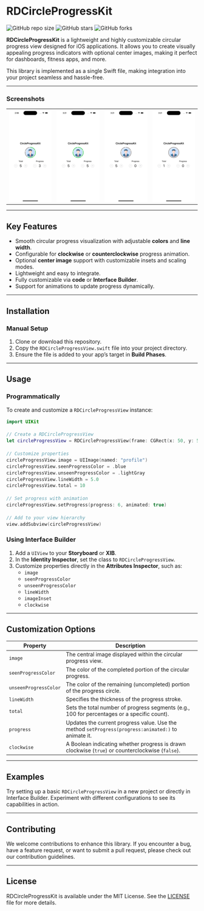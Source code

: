 # RDCircleProgressKit

![GitHub repo size](https://img.shields.io/github/repo-size/divyesh-pansuriya/RDCircleProgressKit)
![GitHub stars](https://img.shields.io/github/stars/divyesh-pansuriya/RDCircleProgressKit?style=social)
![GitHub forks](https://img.shields.io/github/forks/divyesh-pansuriya/RDCircleProgressKit?style=social)

**RDCircleProgressKit** is a lightweight and highly customizable circular progress view designed for iOS applications. It allows you to create visually appealing progress indicators with optional center images, making it perfect for dashboards, fitness apps, and more.  

This library is implemented as a single Swift file, making integration into your project seamless and hassle-free.

---

### Screenshots

<table>
  <tr>
    <td><img src="Images/Screenshot - 1.png" width=250></td>
    <td><img src="Images/Screenshot - 2.png" width=250></td>
<!--   </tr>
  <tr> -->
    <td><img src="Images/Screenshot - 3.png" width=250></td>
    <td><img src="Images/Screenshot - 4.png" width=250></td>
  </tr>
</table>

---

## **Key Features**

- Smooth circular progress visualization with adjustable **colors** and **line width**.
- Configurable for **clockwise** or **counterclockwise** progress animation.
- Optional **center image** support with customizable insets and scaling modes.
- Lightweight and easy to integrate.
- Fully customizable via **code** or **Interface Builder**.
- Support for animations to update progress dynamically.

---

## **Installation**

### **Manual Setup**

1. Clone or download this repository.
2. Copy the `RDCircleProgressView.swift` file into your project directory.
3. Ensure the file is added to your app’s target in **Build Phases**.

---

## **Usage**

### **Programmatically**

To create and customize a `RDCircleProgressView` instance:  

```swift
import UIKit

// Create a RDCircleProgressView
let circleProgressView = RDCircleProgressView(frame: CGRect(x: 50, y: 50, width: 100, height: 100))

// Customize properties
circleProgressView.image = UIImage(named: "profile")
circleProgressView.seenProgressColor = .blue
circleProgressView.unseenProgressColor = .lightGray
circleProgressView.lineWidth = 5.0
circleProgressView.total = 10

// Set progress with animation
circleProgressView.setProgress(progress: 6, animated: true)

// Add to your view hierarchy
view.addSubview(circleProgressView)
```

### **Using Interface Builder**

1. Add a `UIView` to your **Storyboard** or **XIB**.
2. In the **Identity Inspector**, set the class to `RDCircleProgressView`.
3. Customize properties directly in the **Attributes Inspector**, such as:
   - `image`
   - `seenProgressColor`
   - `unseenProgressColor`
   - `lineWidth`
   - `imageInset`
   - `clockwise`

---

## **Customization Options**

| **Property**            | **Description**                                                                                      |
|--------------------------|------------------------------------------------------------------------------------------------------|
| `image`                 | The central image displayed within the circular progress view.                                       |
| `seenProgressColor`     | The color of the completed portion of the circular progress.                                         |
| `unseenProgressColor`   | The color of the remaining (uncompleted) portion of the progress circle.                             |
| `lineWidth`             | Specifies the thickness of the progress stroke.                                                     |
| `total`                 | Sets the total number of progress segments (e.g., 100 for percentages or a specific count).          |
| `progress`              | Updates the current progress value. Use the method `setProgress(progress:animated:)` to animate it. |
| `clockwise`             | A Boolean indicating whether progress is drawn clockwise (`true`) or counterclockwise (`false`).    |

---

## **Examples**

Try setting up a basic `RDCircleProgressView` in a new project or directly in Interface Builder. Experiment with different configurations to see its capabilities in action.

---

## **Contributing**

We welcome contributions to enhance this library. If you encounter a bug, have a feature request, or want to submit a pull request, please check out our contribution guidelines.

---

## **License**

RDCircleProgressKit is available under the MIT License. See the [LICENSE](LICENSE) file for more details.
